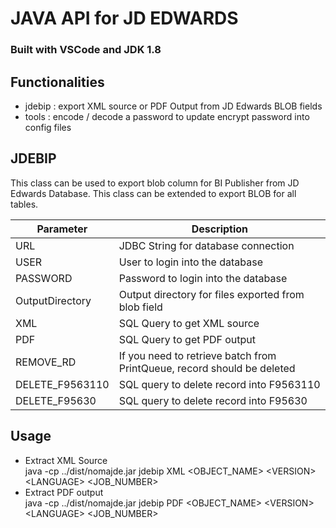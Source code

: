 # JAVA API for JD EDWARDS
### Built with VSCode and JDK 1.8

## Functionalities
- jdebip : export XML source or PDF Output from JD Edwards BLOB fields
- tools : encode / decode a password to update encrypt password into config files

## JDEBIP
This class can be used to export blob column for BI Publisher from JD Edwards Database. This class can be extended to export BLOB for all tables.

| Parameter     | Description                       |
| ---           | ---                               |
| URL   |   JDBC String for database connection |
| USER  | User to login into the database |
| PASSWORD | Password to login into the database |
| OutputDirectory | Output directory for files exported from blob field |
| XML   | SQL Query to get XML source |
| PDF   | SQL Query to get PDF output |
| REMOVE_RD | If you need to retrieve batch from PrintQueue, record should be deleted |
| DELETE_F9563110 | SQL query to delete record into F9563110 |
| DELETE_F95630 | SQL query to delete record into F95630 |

## Usage
- Extract XML Source\
java -cp ../dist/nomajde.jar jdebip XML \<OBJECT_NAME> \<VERSION> \<LANGUAGE> \<JOB_NUMBER>
- Extract PDF output\
java -cp ../dist/nomajde.jar jdebip PDF \<OBJECT_NAME> \<VERSION> \<LANGUAGE> \<JOB_NUMBER>

